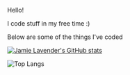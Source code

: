Hello!

I code stuff in my free time :)

Below are some of the things I've coded

[![Jamie Lavender's GitHub stats](https://github-readme-stats.vercel.app/api?username=jamielavender)](https://github.com/anuraghazra/github-readme-stats)

![Top Langs](https://github-readme-stats.vercel.app/api/top-langs/?username=jamielavender&layout=compact)
